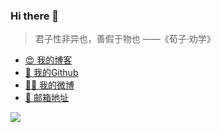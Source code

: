 
### Hi there 👋



> 君子性非异也，善假于物也 ——《荀子·劝学》



+ [😍&nbsp;我的博客](https://aluluvip.github.io)
+ [💎&nbsp;我的Github](https://github.com/aluluvip)
+ [🙎‍♂️&nbsp;我的微博](https://weibo.com/u/2681023174)
+ [📧&nbsp;邮箱地址](1004545477@qq.com)

<img src="https://github-readme-stats.vercel.app/api?username=aluluvip&show_icons=true&theme=Gradient">